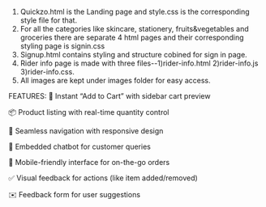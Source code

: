 1. Quickzo.html is the Landing page and style.css is the corresponding style file for that.
2. For all the categories like skincare, stationery, fruits&vegetables and groceries there are separate 4 html pages and their corresponding styling page is              signin.css
3. Signup.html contains styling and structure cobined for sign in page.
4. Rider info page is made with three files--1)rider-info.html 2)rider-info.js 3)rider-info.css.
5. All images are kept under images folder for easy access.

FEATURES:
🛒 Instant “Add to Cart” with sidebar cart preview

📦 Product listing with real-time quantity control

🧭 Seamless navigation with responsive design

💬 Embedded chatbot for customer queries

📱 Mobile-friendly interface for on-the-go orders

✅ Visual feedback for actions (like item added/removed)

✉️ Feedback form for user suggestions

